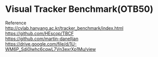 # Visual Tracker Benchmark(OTB50)
Reference  
http://cvlab.hanyang.ac.kr/tracker_benchmark/index.html  
https://github.com/HEscop/TBCF  
https://github.com/martin-danelljan  
https://drive.google.com/file/d/1U-WM6P_Sdi0lwhc6cqwL7Vn3exrXp1Mu/view
